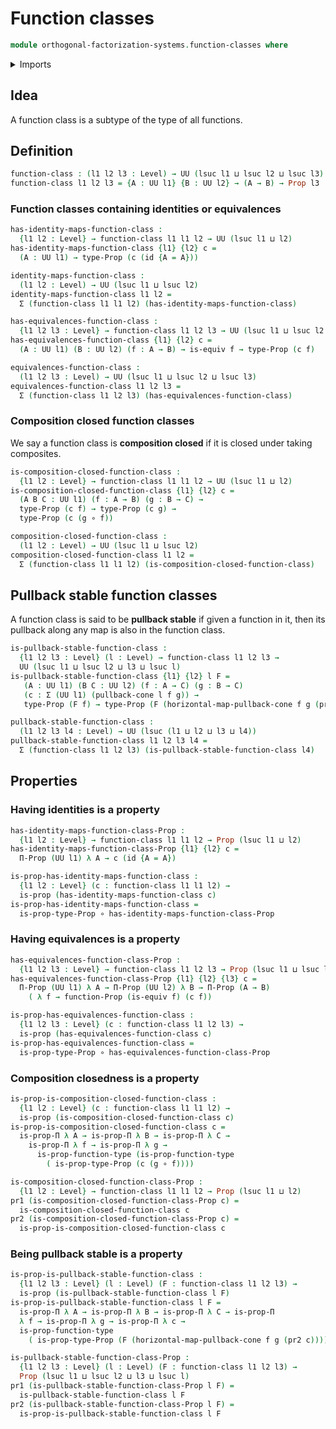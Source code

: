 # Function classes

```agda
module orthogonal-factorization-systems.function-classes where
```

<details><summary>Imports</summary>

```agda
open import foundation.dependent-pair-types
open import foundation.equivalences
open import foundation.functions
open import foundation.propositions
open import foundation.pullback-squares
open import foundation.universe-levels
```

</details>

## Idea

A function class is a subtype of the type of all functions.

## Definition

```agda
function-class : (l1 l2 l3 : Level) → UU (lsuc l1 ⊔ lsuc l2 ⊔ lsuc l3)
function-class l1 l2 l3 = {A : UU l1} {B : UU l2} → (A → B) → Prop l3
```

### Function classes containing identities or equivalences

```agda
has-identity-maps-function-class :
  {l1 l2 : Level} → function-class l1 l1 l2 → UU (lsuc l1 ⊔ l2)
has-identity-maps-function-class {l1} {l2} c =
  (A : UU l1) → type-Prop (c (id {A = A}))

identity-maps-function-class :
  (l1 l2 : Level) → UU (lsuc l1 ⊔ lsuc l2)
identity-maps-function-class l1 l2 =
  Σ (function-class l1 l1 l2) (has-identity-maps-function-class)

has-equivalences-function-class :
  {l1 l2 l3 : Level} → function-class l1 l2 l3 → UU (lsuc l1 ⊔ lsuc l2 ⊔ l3)
has-equivalences-function-class {l1} {l2} c =
  (A : UU l1) (B : UU l2) (f : A → B) → is-equiv f → type-Prop (c f)

equivalences-function-class :
  (l1 l2 l3 : Level) → UU (lsuc l1 ⊔ lsuc l2 ⊔ lsuc l3)
equivalences-function-class l1 l2 l3 =
  Σ (function-class l1 l2 l3) (has-equivalences-function-class)
```

### Composition closed function classes

We say a function class is **composition closed** if it is closed under taking
composites.

```agda
is-composition-closed-function-class :
  {l1 l2 : Level} → function-class l1 l1 l2 → UU (lsuc l1 ⊔ l2)
is-composition-closed-function-class {l1} {l2} c =
  (A B C : UU l1) (f : A → B) (g : B → C) →
  type-Prop (c f) → type-Prop (c g) →
  type-Prop (c (g ∘ f))

composition-closed-function-class :
  (l1 l2 : Level) → UU (lsuc l1 ⊔ lsuc l2)
composition-closed-function-class l1 l2 =
  Σ (function-class l1 l1 l2) (is-composition-closed-function-class)
```

## Pullback stable function classes

A function class is said to be **pullback stable** if given a function in it,
then its pullback along any map is also in the function class.

```agda
is-pullback-stable-function-class :
  {l1 l2 l3 : Level} (l : Level) → function-class l1 l2 l3 →
  UU (lsuc l1 ⊔ lsuc l2 ⊔ l3 ⊔ lsuc l)
is-pullback-stable-function-class {l1} {l2} l F =
   (A : UU l1) (B C : UU l2) (f : A → C) (g : B → C)
   (c : Σ (UU l1) (pullback-cone l f g)) →
   type-Prop (F f) → type-Prop (F (horizontal-map-pullback-cone f g (pr2 c)))

pullback-stable-function-class :
  (l1 l2 l3 l4 : Level) → UU (lsuc (l1 ⊔ l2 ⊔ l3 ⊔ l4))
pullback-stable-function-class l1 l2 l3 l4 =
  Σ (function-class l1 l2 l3) (is-pullback-stable-function-class l4)
```

## Properties

### Having identities is a property

```agda
has-identity-maps-function-class-Prop :
  {l1 l2 : Level} → function-class l1 l1 l2 → Prop (lsuc l1 ⊔ l2)
has-identity-maps-function-class-Prop {l1} {l2} c =
  Π-Prop (UU l1) λ A → c (id {A = A})

is-prop-has-identity-maps-function-class :
  {l1 l2 : Level} (c : function-class l1 l1 l2) →
  is-prop (has-identity-maps-function-class c)
is-prop-has-identity-maps-function-class =
  is-prop-type-Prop ∘ has-identity-maps-function-class-Prop
```

### Having equivalences is a property

```agda
has-equivalences-function-class-Prop :
  {l1 l2 l3 : Level} → function-class l1 l2 l3 → Prop (lsuc l1 ⊔ lsuc l2 ⊔ l3)
has-equivalences-function-class-Prop {l1} {l2} {l3} c =
  Π-Prop (UU l1) λ A → Π-Prop (UU l2) λ B → Π-Prop (A → B)
    ( λ f → function-Prop (is-equiv f) (c f))

is-prop-has-equivalences-function-class :
  {l1 l2 l3 : Level} (c : function-class l1 l2 l3) →
  is-prop (has-equivalences-function-class c)
is-prop-has-equivalences-function-class =
  is-prop-type-Prop ∘ has-equivalences-function-class-Prop
```

### Composition closedness is a property

```agda
is-prop-is-composition-closed-function-class :
  {l1 l2 : Level} (c : function-class l1 l1 l2) →
  is-prop (is-composition-closed-function-class c)
is-prop-is-composition-closed-function-class c =
  is-prop-Π λ A → is-prop-Π λ B → is-prop-Π λ C →
    is-prop-Π λ f → is-prop-Π λ g →
      is-prop-function-type (is-prop-function-type
        ( is-prop-type-Prop (c (g ∘ f))))

is-composition-closed-function-class-Prop :
  {l1 l2 : Level} → function-class l1 l1 l2 → Prop (lsuc l1 ⊔ l2)
pr1 (is-composition-closed-function-class-Prop c) =
  is-composition-closed-function-class c
pr2 (is-composition-closed-function-class-Prop c) =
  is-prop-is-composition-closed-function-class c
```

### Being pullback stable is a property

```agda
is-prop-is-pullback-stable-function-class :
  {l1 l2 l3 : Level} (l : Level) (F : function-class l1 l2 l3) →
  is-prop (is-pullback-stable-function-class l F)
is-prop-is-pullback-stable-function-class l F =
  is-prop-Π λ A → is-prop-Π λ B → is-prop-Π λ C → is-prop-Π
  λ f → is-prop-Π λ g → is-prop-Π λ c →
  is-prop-function-type
    ( is-prop-type-Prop (F (horizontal-map-pullback-cone f g (pr2 c))))

is-pullback-stable-function-class-Prop :
  {l1 l2 l3 : Level} (l : Level) (F : function-class l1 l2 l3) →
  Prop (lsuc l1 ⊔ lsuc l2 ⊔ l3 ⊔ lsuc l)
pr1 (is-pullback-stable-function-class-Prop l F) =
  is-pullback-stable-function-class l F
pr2 (is-pullback-stable-function-class-Prop l F) =
  is-prop-is-pullback-stable-function-class l F
```
